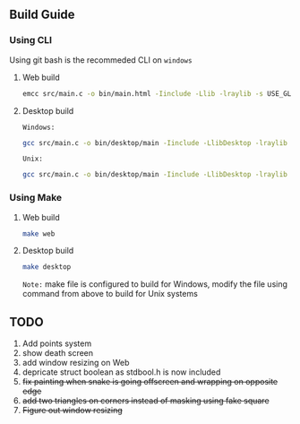 ## Build Guide

### Using CLI
Using git bash is the recommeded CLI on `windows`

1) Web build
    ```BASH
    emcc src/main.c -o bin/main.html -Iinclude -Llib -lraylib -s USE_GLFW=3 -s WASM=1 -s FULL_ES2=1 -s ALLOW_MEMORY_GROWTH=1 -s ASYNCIFY
    ```

1) Desktop build
    
    `Windows:`
    ```BASH
    gcc src/main.c -o bin/desktop/main -Iinclude -LlibDesktop -lraylib -lopengl32 -lgdi32 -lwinmm
    ```

    `Unix:`
    ```BASH
    gcc src/main.c -o bin/desktop/main -Iinclude -LlibDesktop -lraylib -lm -lpthread -ldl -lrt -lX11
    ```

### Using Make
1) Web build
    ```BASH
    make web    
    ```
1) Desktop build
    ```BASH
    make desktop
    ```
    `Note:` make file is configured to build for Windows, modify the file using command from above to build for Unix systems

## TODO
1) Add points system
1) show death screen
1) add window resizing on Web
1) depricate struct boolean as stdbool.h is now included
1) ~~fix painting when snake is going offscreen and wrapping on opposite edge~~
1) ~~add two triangles on corners instead of masking using fake square~~
1) ~~Figure out window resizing~~
